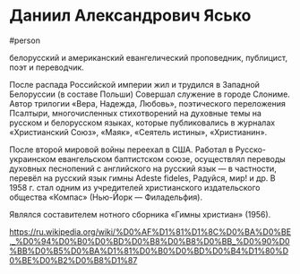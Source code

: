 # Даниил Александрович Ясько

#person

белорусский и американский евангелический проповедник, публицист, поэт и переводчик.

После распада Российской империи жил и трудился в Западной Белоруссии (в составе Польши) Совершал служение в городе Слониме. Автор трилогии «Вера, Надежда, Любовь», поэтического переложения Псалтыри, многочисленных стихотворений на духовные темы на русском и белорусском языках, которые публиковались в журналах «Христианский Союз», «Маяк», «Сеятель истины», «Христианин».

После второй мировой войны переехал в США. Работал в Русско-украинском евангельском баптистском союзе, осуществлял переводы духовных песнопений с английского на русский язык — в частности, перевёл на русский язык гимны Adeste fideles, Радуйся, мир! и др. В 1958 г. стал одним из учредителей христианского издательского общества «Компас» (Нью-Йорк — Филадельфия).

Являлся составителем нотного сборника «Гимны христиан» (1956).


https://ru.wikipedia.org/wiki/%D0%AF%D1%81%D1%8C%D0%BA%D0%BE,_%D0%94%D0%B0%D0%BD%D0%B8%D0%B8%D0%BB_%D0%90%D0%BB%D0%B5%D0%BA%D1%81%D0%B0%D0%BD%D0%B4%D1%80%D0%BE%D0%B2%D0%B8%D1%87